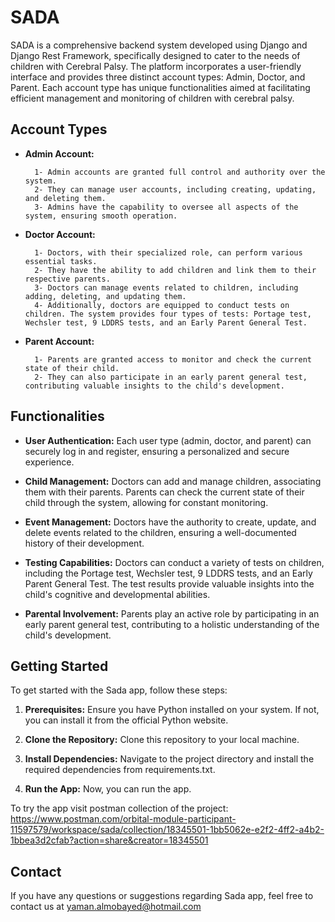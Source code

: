 # SADA

SADA is a comprehensive backend system developed using Django and Django Rest Framework, specifically designed to cater to the needs of children with Cerebral Palsy. The platform incorporates a user-friendly interface and provides three distinct account types: Admin, Doctor, and Parent. Each account type has unique functionalities aimed at facilitating efficient management and monitoring of children with cerebral palsy.

## Account Types

- **Admin Account:** 

        1- Admin accounts are granted full control and authority over the system.
        2- They can manage user accounts, including creating, updating, and deleting them.
        3- Admins have the capability to oversee all aspects of the system, ensuring smooth operation.

- **Doctor Account:** 

        1- Doctors, with their specialized role, can perform various essential tasks.
        2- They have the ability to add children and link them to their respective parents.
        3- Doctors can manage events related to children, including adding, deleting, and updating them.
        4- Additionally, doctors are equipped to conduct tests on children. The system provides four types of tests: Portage test, Wechsler test, 9 LDDRS tests, and an Early Parent General Test.

- **Parent Account:**

        1- Parents are granted access to monitor and check the current state of their child.
        2- They can also participate in an early parent general test, contributing valuable insights to the child's development.

## Functionalities

- **User Authentication:** Each user type (admin, doctor, and parent) can securely log in and register, ensuring a personalized and secure experience.

- **Child Management:** Doctors can add and manage children, associating them with their parents.
Parents can check the current state of their child through the system, allowing for constant monitoring.

- **Event Management:** Doctors have the authority to create, update, and delete events related to the children, ensuring a well-documented history of their development.

- **Testing Capabilities:** Doctors can conduct a variety of tests on children, including the Portage test, Wechsler test, 9 LDDRS tests, and an Early Parent General Test.
The test results provide valuable insights into the child's cognitive and developmental abilities.

- **Parental Involvement:** Parents play an active role by participating in an early parent general test, contributing to a holistic understanding of the child's development.


## Getting Started

To get started with the Sada app, follow these steps:

1. **Prerequisites:** Ensure you have Python installed on your system. If not, you can install it from the official Python website.

2. **Clone the Repository:** Clone this repository to your local machine.

3. **Install Dependencies:** Navigate to the project directory and install the required dependencies from requirements.txt.

4. **Run the App:** Now, you can run the app.

To try the app visit postman collection of the project: https://www.postman.com/orbital-module-participant-11597579/workspace/sada/collection/18345501-1bb5062e-e2f2-4ff2-a4b2-1bbea3d2cfab?action=share&creator=18345501

## Contact

If you have any questions or suggestions regarding Sada app, feel free to contact us at yaman.almobayed@hotmail.com
